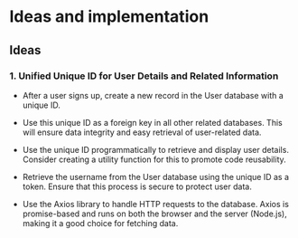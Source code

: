 # Ideas and implementation

## Ideas

### 1. Unified Unique ID for User Details and Related Information

- After a user signs up, create a new record in the User database with a unique ID.
- Use this unique ID as a foreign key in all other related databases. This will ensure data integrity and easy retrieval of user-related data.

- Use the unique ID programmatically to retrieve and display user details. Consider creating a utility function for this to promote code reusability.

- Retrieve the username from the User database using the unique ID as a token. Ensure that this process is secure to protect user data.

- Use the Axios library to handle HTTP requests to the database. Axios is promise-based and runs on both the browser and the server (Node.js), making it a good choice for fetching data.
